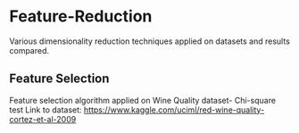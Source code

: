 # Feature-Reduction
Various dimensionality reduction techniques applied on datasets and results compared.

## Feature Selection
Feature selection algorithm applied on Wine Quality dataset- Chi-square test
Link to dataset: https://www.kaggle.com/uciml/red-wine-quality-cortez-et-al-2009
